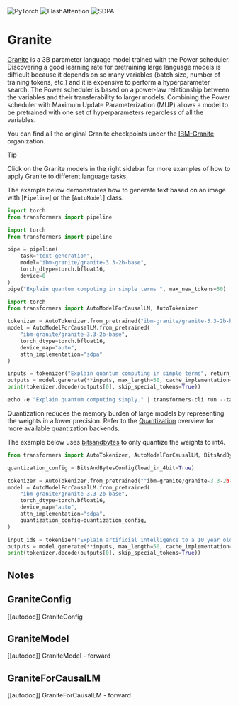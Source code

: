 <!--Copyright 2024 The HuggingFace Team. All rights reserved.

Licensed under the Apache License, Version 2.0 (the "License"); you may not use this file except in compliance with
the License. You may obtain a copy of the License at

http://www.apache.org/licenses/LICENSE-2.0

Unless required by applicable law or agreed to in writing, software distributed under the License is distributed on
an "AS IS" BASIS, WITHOUT WARRANTIES OR CONDITIONS OF ANY KIND, either express or implied. See the License for the
specific language governing permissions and limitations under the License.

⚠️ Note that this file is in Markdown but contains specific syntax for our doc-builder (similar to MDX) that may not be
rendered properly in your Markdown viewer.

-->


<div class="flex flex-wrap space-x-1">
<img alt="PyTorch" src="https://img.shields.io/badge/PyTorch-DE3412?style=flat&logo=pytorch&logoColor=white">
<img alt="FlashAttention" src="https://img.shields.io/badge/%E2%9A%A1%EF%B8%8E%20FlashAttention-eae0c8?style=flat">
<img alt="SDPA" src="https://img.shields.io/badge/SDPA-DE3412?style=flat&logo=pytorch&logoColor=white">
</div>

# Granite

[Granite](https://huggingface.co/papers/2408.13359) is a 3B parameter language model trained with the Power scheduler. Discovering a good learning rate for pretraining large language models is difficult because it depends on so many variables (batch size, number of training tokens, etc.) and it is expensive to perform a hyperparameter search. The Power scheduler is based on a power-law relationship between the variables and their transferability to larger models. Combining the Power scheduler with Maximum Update Parameterization (MUP) allows a model to be pretrained with one set of hyperparameters regardless of all the variables.


You can find all the original Granite checkpoints under the [IBM-Granite](https://huggingface.co/ibm-granite) organization.

> [!TIP]
> Click on the Granite models in the right sidebar for more examples of how to apply Granite to different language tasks.

The example below demonstrates how to generate text based on an image with [`Pipeline`] or the [`AutoModel`] class.

<hfoptions id="usage">
<hfoption id="Pipeline">

```python
import torch
from transformers import pipeline

import torch
from transformers import pipeline

pipe = pipeline(
    task="text-generation",
    model="ibm-granite/granite-3.3-2b-base",
    torch_dtype=torch.bfloat16,
    device=0
)
pipe("Explain quantum computing in simple terms ", max_new_tokens=50)
```

</hfoption>
<hfoption id="AutoModel">

```python
import torch
from transformers import AutoModelForCausalLM, AutoTokenizer

tokenizer = AutoTokenizer.from_pretrained("ibm-granite/granite-3.3-2b-base")
model = AutoModelForCausalLM.from_pretrained(
    "ibm-granite/granite-3.3-2b-base",                                          
    torch_dtype=torch.bfloat16, 
    device_map="auto",
    attn_implementation="sdpa"
)

inputs = tokenizer("Explain quantum computing in simple terms", return_tensors="pt").to("cuda")
outputs = model.generate(**inputs, max_length=50, cache_implementation="static")
print(tokenizer.decode(outputs[0], skip_special_tokens=True))
```
</hfoption>
<hfoption id="transformers-cli">

```python
echo -e "Explain quantum computing simply." | transformers-cli run --task text-generation --model ibm-granite/granite-3.3-8b-instruct --device 0
```
</hfoption>
</hfoptions>

Quantization reduces the memory burden of large models by representing the weights in a lower precision. Refer to the [Quantization](../quantization/overview) overview for more available quantization backends.

The example below uses [bitsandbytes](../quantization/bitsandbytes) to only quantize the weights to int4.

```python
from transformers import AutoTokenizer, AutoModelForCausalLM, BitsAndBytesConfig

quantization_config = BitsAndBytesConfig(load_in_4bit=True)

tokenizer = AutoTokenizer.from_pretrained(""ibm-granite/granite-3.3-2b-base"")
model = AutoModelForCausalLM.from_pretrained(
    "ibm-granite/granite-3.3-2b-base",
    torch_dtype=torch.bfloat16,
    device_map="auto",
    attn_implementation="sdpa",
    quantization_config=quantization_config,
)

input_ids = tokenizer("Explain artificial intelligence to a 10 year old", return_tensors="pt").to("cuda")
outputs = model.generate(**inputs, max_length=50, cache_implementation="static")
print(tokenizer.decode(outputs[0], skip_special_tokens=True))
```

## Notes
  
## GraniteConfig

[[autodoc]] GraniteConfig

## GraniteModel

[[autodoc]] GraniteModel
    - forward

## GraniteForCausalLM

[[autodoc]] GraniteForCausalLM
    - forward
